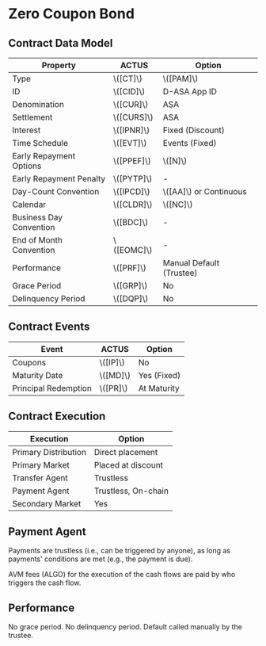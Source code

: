 # Zero Coupon Bond

## Contract Data Model

| Property                | ACTUS        | Option                   |
|-------------------------|--------------|--------------------------|
| Type                    | \\([CT]\\)   | \\([PAM]\\)              |
| ID                      | \\([CID]\\)  | D-ASA App ID             |
| Denomination            | \\([CUR]\\)  | ASA                      |
| Settlement              | \\([CURS]\\) | ASA                      |
| Interest                | \\([IPNR]\\) | Fixed (Discount)         |
| Time Schedule           | \\([EVT]\\)  | Events (Fixed)           |
| Early Repayment Options | \\([PPEF]\\) | \\([N]\\)                |
| Early Repayment Penalty | \\([PYTP]\\) | -                        |
| Day-Count Convention    | \\([IPCD]\\) | \\([AA]\\) or Continuous |
| Calendar                | \\([CLDR]\\) | \\([NC]\\)               |
| Business Day Convention | \\([BDC]\\)  | -                        |
| End of Month Convention | \\([EOMC]\\) | -                        |
| Performance             | \\([PRF]\\)  | Manual Default (Trustee) |
| Grace Period            | \\([GRP]\\)  | No                       |
| Delinquency Period      | \\([DQP]\\)  | No                       |

## Contract Events

| Event                | ACTUS        | Option      |
|----------------------|--------------|-------------|
| Coupons              | \\([IP]\\)   | No          |
| Maturity Date        | \\([MD]\\)   | Yes (Fixed) |
| Principal Redemption | \\([PR]\\)   | At Maturity |

## Contract Execution

| Execution            | Option              |
|----------------------|---------------------|
| Primary Distribution | Direct placement    |
| Primary Market       | Placed at discount  |
| Transfer Agent       | Trustless           |
| Payment Agent        | Trustless, On-chain |
| Secondary Market     | Yes                 |

## Payment Agent

Payments are trustless (i.e., can be triggered by anyone), as long as payments'
conditions are met (e.g., the payment is due).

AVM fees (ALGO) for the execution of the cash flows are paid by who triggers the
cash flow.

## Performance

No grace period. No delinquency period. Default called manually by the trustee.
